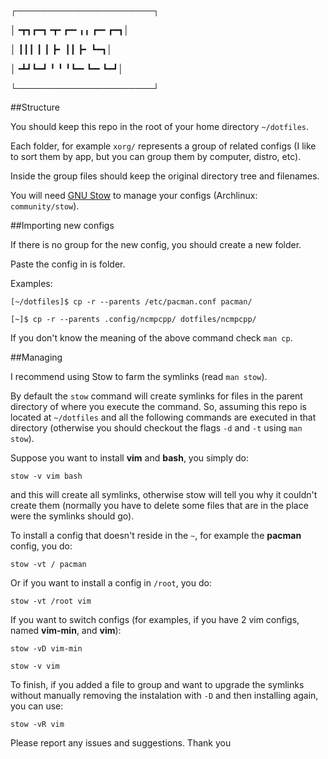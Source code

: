 
┌──────────────────────┐


│╺┳┓┏━┓╺┳╸┏━╸╻╻  ┏━╸┏━┓│


│ ┃┃┃ ┃ ┃ ┣╸ ┃┃  ┣╸ ┗━┓│


│╺┻┛┗━┛ ╹ ╹  ╹┗━╸┗━╸┗━┛│


└──────────────────────┘

##Structure

You should keep this repo in the root of your home directory `~/dotfiles`.

Each folder, for example `xorg/` represents a group of related configs (I like to sort them by app, but you can group them by computer, distro, etc).

Inside the group files should keep the original directory tree and filenames.

You will need [GNU Stow](http://www.gnu.org/software/stow/) to manage your configs (Archlinux: `community/stow`).

##Importing new configs

If there is no group for the new config, you should create a new folder.

Paste the config in is folder.

Examples: 
```
[~/dotfiles]$ cp -r --parents /etc/pacman.conf pacman/

[~]$ cp -r --parents .config/ncmpcpp/ dotfiles/ncmpcpp/
```

If you don't know the meaning of the above command check `man cp`.

##Managing

I recommend using Stow to farm the symlinks (read `man stow`).

By default the `stow` command will create symlinks for files in the parent directory of where you execute the command. So, assuming this repo is located at `~/dotfiles` and all the following commands are executed in that directory (otherwise you should checkout the flags `-d` and `-t` using `man stow`).

Suppose you want to install **vim** and **bash**, you simply do:

`stow -v vim bash`

and this will create all symlinks, otherwise stow will tell you why it couldn't create them (normally you have to delete some files that are in the place were the symlinks should go).


To install a config that doesn't reside in the `~`, for example the **pacman** config, you do:

`stow -vt / pacman`

Or if you want to install a config in `/root`, you do:

`stow -vt /root vim`

If you want to switch configs (for examples, if you have 2 vim configs, named **vim-min**, and **vim**):

`stow -vD vim-min`

`stow -v vim`

To finish, if you added a file to group and want to upgrade the symlinks without manually removing the instalation with `-D` and then installing again, you can use:

`stow -vR vim`



Please report any issues and suggestions. Thank you

